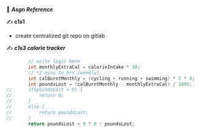 :beginner: _**Asgn Reference**_  

:writing_hand: **c1s1**  
- create centralized git repo on gitlab

:writing_hand: **_c1s3 calorie tracker_**  

```java
		// write logic here
		int monthlyExtraCal = calorieIntake * 30;
		// *2 mins to hrs [weekly]
		int calBurntMonthly = (cycling + running + swimming) * 2 * 4;
		int poundsLost = (calBurntMonthly - monthlyExtraCal) / 1000;
//		if(poundsLost < 0) {
//			return 0;
//		}
//		else {
//			return poundsLost;
//		}
		return poundsLost < 0 ? 0 : poundsLost;
```
